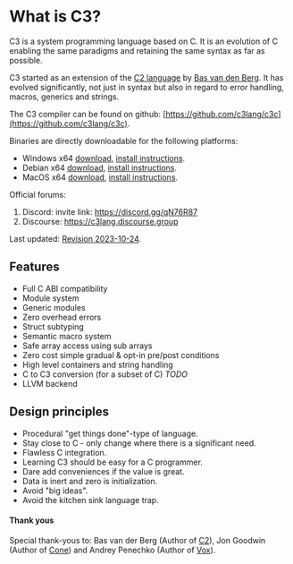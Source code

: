 # What is C3?

C3 is a system programming language based on C. It is an evolution of C enabling the same paradigms and 
retaining the same syntax as far as possible.

C3 started as an extension of the [C2 language](http://www.c2lang.org/) by [Bas van den Berg](https://github.com/bvdberg). 
It has evolved significantly, not just in syntax but also in regard to error handling, macros, generics and strings.

The C3 compiler can be found on github: [https://github.com/c3lang/c3c](https://github.com/c3lang/c3c).

Binaries are directly downloadable for the following platforms:

- Windows x64 [download](https://github.com/c3lang/c3c/releases/download/latest/c3-windows.zip), [install instructions](https://github.com/c3lang/c3c#installing-on-windows-with-precompiled-binaries).
- Debian x64 [download](https://github.com/c3lang/c3c/releases/download/latest/c3-linux.tar.gz), [install instructions](https://github.com/c3lang/c3c#installing-on-debian-with-precompiled-binaries).
- MacOS x64 [download](https://github.com/c3lang/c3c/releases/download/latest/c3-macos.zip), [install instructions](https://github.com/c3lang/c3c#installing-on-mac-with-precompiled-binaries).

Official forums: 
1. Discord: invite link: https://discord.gg/qN76R87
2. Discourse: https://c3lang.discourse.group

Last updated: [Revision 2023-10-24](changes).

## Features

- Full C ABI compatibility  
- Module system 
- Generic modules
- Zero overhead errors
- Struct subtyping 
- Semantic macro system
- Safe array access using sub arrays
- Zero cost simple gradual & opt-in pre/post conditions
- High level containers and string handling
- C to C3 conversion (for a subset of C) *TODO*
- LLVM backend

## Design principles

- Procedural "get things done"-type of language.
- Stay close to C - only change where there is a significant need.
- Flawless C integration.
- Learning C3 should be easy for a C programmer.
- Dare add conveniences if the value is great.
- Data is inert and zero is initialization.
- Avoid "big ideas".
- Avoid the kitchen sink language trap.

#### Thank yous

Special thank-yous to: Bas van der Berg (Author of [C2](http://www.c2lang.org)), Jon Goodwin (Author of [Cone](http://cone.jondgoodwin.com)) and Andrey Penechko (Author of [Vox](https://github.com/MrSmith33/vox)).
